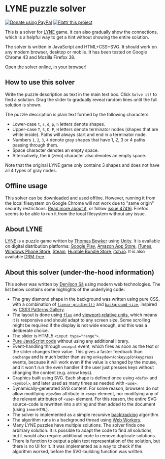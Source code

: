 LYNE puzzle solver
==================

[![Donate using PayPal](https://www.paypalobjects.com/en_US/i/btn/btn_donate_SM.gif)](https://www.paypal.com/cgi-bin/webscr?cmd=_donations&business=denilsonsa%40gmail%2ecom&lc=US&item_name=Denilson&item_number=lyne-solver&currency_code=BRL) [![Flattr this project](https://api.flattr.com/button/flattr-badge-large.png)](https://flattr.com/submit/auto?user_id=denilsonsa&url=https%3A%2F%2Fgithub.com%2Fdenilsonsa%2Flyne-solver&title=LYNE+solver&description=Solver+for+LYNE+game.&tags=github&category=software)

This is a solver for [LYNE][] game. It can also gradually show the connections, which is a helpful way to get a hint without showing the entire solution.

The solver is written in JavaScript and HTML+CSS+SVG. It should work on any modern browser, desktop or mobile. It has been tested on Google Chrome 43 and Mozilla Firefox 38.

[Open the solver online, in your browser!][solver]

How to use this solver
----------------------

Write the puzzle description as text in the main text box. Click `Solve it!` to find a solution. Drag the slider to gradually reveal random lines until the full solution is shown.

The puzzle description is plain text formed by the following characters:

* Lower-case `t`, `s`, `d`, `p`, `h` letters denote shapes.
* Upper-case `T`, `S`, `D`, `P`, `H` letters denote terminator nodes (shapes that are white inside). Paths will always start and end in a terminator node.
* Numbers `1`, `2`, `3`, `4` denote gray shapes that have 1, 2, 3 or 4 paths passing through them.
* Space character denotes an empty space.
* Alternatively, the `0` (zero) character also denotes an empty space.

Note that the original LYNE game only contains 3 shapes and does not have all 4 types of gray nodes.

Offline usage
-------------

This solver can be downloaded and used offline. However, running it from the local filesystem on Google Chrome will not work due to "same origin" security restrictions. [Read more about it][sameorigin], or follow [issue 47416][sameoriginissue]. Firefox seems to be able to run it from the local filesystem without any issue.

About LYNE
----------

[LYNE][] is a puzzle game written by [Thomas Bowker][tb] using [Unity][]. It is available on digital distribution platforms: [Google Play][play], [Amazon App Store][amazon], [iTunes][itunes], [Windows Phone Store][wp], [Steam][steam], [Humble Bundle Store][humble], [itch.io][itch]. It is also available [DRM-free][lyne].

About this solver (under-the-hood information)
----------------------------------------------

This solver was written by [Denilson Sá][denilsonsa] using modern web technologies. The list below contains some highlights of the underlying code:

* The gray diamond shape in the background was written using pure CSS, with a combination of [`linear-gradient()`][linear-gradient] and [`background-size`][background-size], inspired by [CSS3 Patterns Gallery][css3patterns].
* The layout is done using [`flex`][flex] and [viewport-relative units][viewport-units], which means it is responsive and should adapt to any screen size. Some scrolling might be required if the display is not wide enough, and this was a deliberate choice.
* The slider is HTML5 `<input type="range">`.
* [Pure JavaScript code][vanillajs] without using any additional library.
* Event-handling through `oninput` event, which fires as soon as the text or the slider changes their value. This gives a faster feedback than `onchange` and is much better than using `onkeydown`/`onkeyup`/`onkeypress` events, because it will work even if the value is changed by the mouse, and it won't run the even handler if the user just presses keys without changing the content (e.g. arrow keys).
* Graphics built using SVG. Each shape is defined once using `<defs>` and `<symbol>`, and later used as many times as needed with `<use>`.
* Dynamically-generated SVG content. For some reason, browsers do not allow modifying `viewBox` attribute in `<svg>` element, nor modifying any of the relevant attributes of `<use>` element. For this reason, the entire SVG source-code is rewritten into a string and then added to the document (using `innerHTML`).
* The solver is implemented as a simple recursive [backtracking][] algorithm.
* The algorithm runs in a background thread using [Web Workers][workers].
* Many LYNE puzzles have multiple solutions. The solver finds one arbitrary solution. It is possible to adapt the code to find all solutions, but it would also require additional code to remove duplicate solutions.
* There is function to output a plain text representation of the solution, but there is no UI for it. It was implemented as a way to check if the algorithm worked, before the SVG-building function was written.

[solver]: http://denilsonsa.github.io/lyne-solver/lyne-solver.html
[lyne]: http://www.lynegame.com/
[play]: https://play.google.com/store/apps/details?id=com.thomasbowker.lynerelease
[amazon]: http://www.amazon.com/Thomas-Bowker-LYNE/dp/B00HA8WNZ0
[itunes]: https://itunes.apple.com/us/app/lyne/id731753333
[wp]: http://www.windowsphone.com/en-us/store/app/lyne/bf04e86a-cf61-491e-b095-a257fb725f5e
[steam]: http://store.steampowered.com/app/266010/
[humble]: https://www.humblebundle.com/store/p/lyne_storefront
[itch]: http://thomasbowker.itch.io/lyne
[tb]: http://thomasbowker.com/
[unity]: https://unity3d.com/
[denilsonsa]: http://denilson.sa.nom.br/
[linear-gradient]: https://developer.mozilla.org/en-US/docs/Web/CSS/linear-gradient
[background-size]: https://developer.mozilla.org/en-US/docs/Web/CSS/background-size
[css3patterns]: http://lea.verou.me/css3patterns/
[flex]: https://css-tricks.com/snippets/css/a-guide-to-flexbox/
[viewport-units]: http://www.w3.org/TR/css3-values/#viewport-relative-lengths
[vanillajs]: http://vanilla-js.com/
[backtracking]: https://en.wikipedia.org/wiki/Backtracking
[sameorigin]: http://www.html5rocks.com/en/tutorials/workers/basics/#toc-security-local
[sameoriginissue]: https://code.google.com/p/chromium/issues/detail?id=47416
[workers]: http://www.w3.org/TR/workers/
